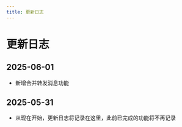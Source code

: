 ```yaml
---
title: 更新日志
---
```


# 更新日志

## 2025-06-01

- 新增合并转发消息功能

## 2025-05-31

- 从现在开始，更新日志将记录在这里，此前已完成的功能将不再记录
